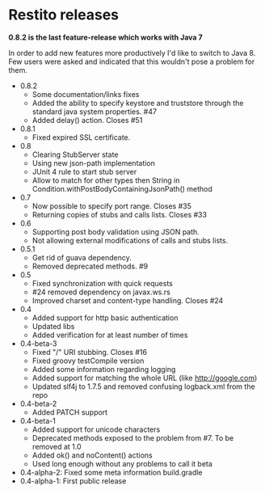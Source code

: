 Restito releases
============================================

**0.8.2 is the last feature-release which works with Java 7**

In order to add new features more productively I'd like to switch to Java 8. Few users were asked and indicated that this wouldn't pose a problem for them.

* 0.8.2
    * Some documentation/links fixes
    * Added the ability to specify keystore and truststore through the standard java system properties. #47
    * Added delay() action. Closes #51
* 0.8.1
    * Fixed expired SSL certificate.
* 0.8
    * Clearing StubServer state
    * Using new json-path implementation
    * JUnit 4 rule to start stub server
    * Allow to match for other types then String in Condition.withPostBodyContainingJsonPath() method
* 0.7
    * Now possible to specify port range. Closes #35
    * Returning copies of stubs and calls lists. Closes #33
* 0.6
    * Supporting post body validation using JSON path.
    * Not allowing external modifications of calls and stubs lists.
* 0.5.1
    * Get rid of guava dependency.
    * Removed deprecated methods. #9
* 0.5
    * Fixed synchronization with quick requests
    * #24 removed dependency on javax.ws.rs
    * Improved charset and content-type handling. Closes #24
* 0.4
    * Added support for http basic authentication
    * Updated libs
    * Added verification for at least number of times
* 0.4-beta-3
    * Fixed "/" URI stubbing. Closes #16
    * Fixed groovy testCompile version
    * Added some information regarding logging
    * Added support for matching the whole URL (like http://google.com)
    * Updated slf4j to 1.7.5 and removed confusing logback.xml from the repo
* 0.4-beta-2
    * Added PATCH support
* 0.4-beta-1
    * Added support for unicode characters
    * Deprecated methods exposed to the problem from #7. To be removed at 1.0
    * Added ok() and noContent() actions
    * Used long enough without any problems to call it beta
* 0.4-alpha-2: Fixed some meta information build.gradle
* 0.4-alpha-1: First public release
